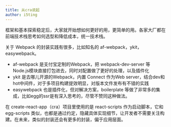 ```yaml
---
title: 从cra说起
author: i5ting
---
```


框架和基本探索稳定后，大家就开始想如何更好的用，更简单的用。各家大厂都在前端技术栈思考如何选型和降低成本，统一技术栈。

关于 Webpack 的封装实践有很多，比如知名的 af-webpack，ykit，easywebpack。

- af-webpack 是支付宝定制的Webpack，把 webpack-dev-server 等Node.js模块直接打包进去，同时对配置做了更好的处理，以及插件化
- ykit 是去哪儿开源的Webpack，内置 Connect 作为Web server，结合dev和hot中间件，对于多项目构建提效明显，对版本文件发布有不错的实践
- easywebpack 也是插件化，但对解决方案，boilerplate 等做了非常多的集成，比如egg的ssr是有深入思考的，尽管不赞同这种做法。

在 create-react-app（cra）项目里使用的是 react-scripts 作为启动脚本，它和 egg-scripts 类似，也都是通过约定，隐藏具体实现细节，让开发者不需要关注构建。在未来，类似的封装还会有更多的封装，偏于应用层面。
